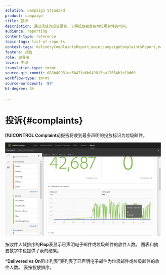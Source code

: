 ```yaml
---
solution: Campaign Standard
product: campaign
title: 投诉
description: 通过现成的投诉报告，了解投放被宣布为垃圾邮件的时间。
audience: reporting
content-type: reference
topic-tags: list-of-reports
context-tags: deliveryComplaintsReport,main;campaignComplaintsReport,main;programComplaintsReport,main
feature: 报告
role: 领导者
level: 中间
translation-type: tm+mt
source-git-commit: 088b49931ee5047fa6b949813ba17654b1e10d60
workflow-type: tm+mt
source-wordcount: '89'
ht-degree: 3%

---
```



# 投诉{#complaints}

**[!UICONTROL Complaints]**&#x200B;报告将收到最多声明的投放标识为垃圾邮件。

![](assets/delivery_reports_complaints.png)

按收件人域排序的&#x200B;**Flop**&#x200B;表显示已声明电子邮件或垃圾邮件的收件人数。 图表和摘要数字中也提供了表的结果。

**“Delivered vs On**&#x200B;阻止列表”表列表了已声明电子邮件为垃圾邮件或垃圾邮件的收件人数。 表按投放排序。
